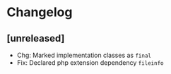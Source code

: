 # Changelog

## [unreleased]

- Chg: Marked implementation classes as `final`
- Fix: Declared php extension dependency `fileinfo`
